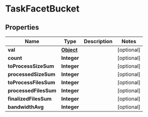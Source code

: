 

# TaskFacetBucket

## Properties

Name | Type | Description | Notes
------------ | ------------- | ------------- | -------------
**val** | [**Object**](.md) |  |  [optional]
**count** | **Integer** |  |  [optional]
**toProcessSizeSum** | **Integer** |  |  [optional]
**processedSizeSum** | **Integer** |  |  [optional]
**toProcessFilesSum** | **Integer** |  |  [optional]
**processedFilesSum** | **Integer** |  |  [optional]
**finalizedFilesSum** | **Integer** |  |  [optional]
**bandwidthAvg** | **Integer** |  |  [optional]



